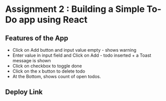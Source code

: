 # Assignment 2 : Building a Simple To-Do app using React

## Features of the App

- Click on Add button and input value empty - shows warning
- Enter value in input field and Click on Add - todo inserted + a Toast message is shown
- Click on checkbox to toggle done
- Click on the x button to delete todo
- At the Bottom, shows count of open todos.

## Deploy Link
